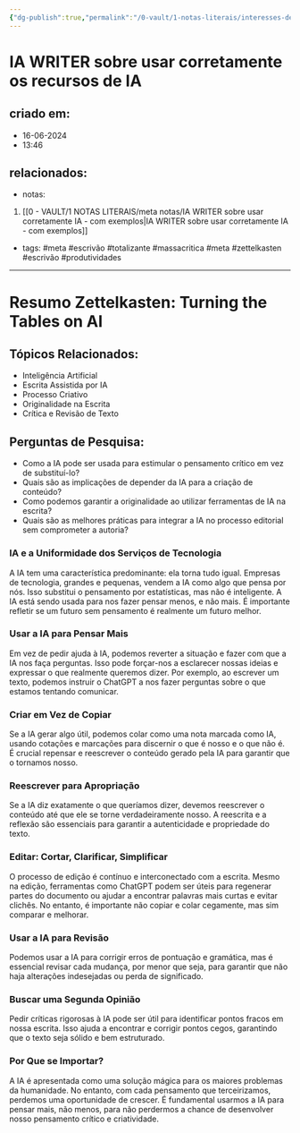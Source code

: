 ```yaml
---
{"dg-publish":true,"permalink":"/0-vault/1-notas-literais/interesses-de-pesquisa/ia-writer-sobre-usar-corretamente-os-recursos-de-ia/","tags":["meta","escrivão","totalizante","massacritica","zettelkasten","produtividades"],"dgHomeLink":true,"dgShowLocalGraph":true,"dgShowFileTree":true,"dgEnableSearch":true}
---
```


# IA WRITER sobre usar corretamente os recursos de IA

## criado em: 
- 16-06-2024
- 13:46
## relacionados:
- notas:
1. [[0 - VAULT/1 NOTAS LITERAIS/meta notas/IA WRITER sobre usar corretamente IA - com exemplos\|IA WRITER sobre usar corretamente IA - com exemplos]]
- tags: #meta #escrivão #totalizante #massacritica #meta #zettelkasten #escrivão #produtividades
---
# Resumo Zettelkasten: Turning the Tables on AI

## Tópicos Relacionados:
- Inteligência Artificial
- Escrita Assistida por IA
- Processo Criativo
- Originalidade na Escrita
- Crítica e Revisão de Texto

## Perguntas de Pesquisa:
- Como a IA pode ser usada para estimular o pensamento crítico em vez de substituí-lo?
- Quais são as implicações de depender da IA para a criação de conteúdo?
- Como podemos garantir a originalidade ao utilizar ferramentas de IA na escrita?
- Quais são as melhores práticas para integrar a IA no processo editorial sem comprometer a autoria?

### IA e a Uniformidade dos Serviços de Tecnologia
A IA tem uma característica predominante: ela torna tudo igual. Empresas de tecnologia, grandes e pequenas, vendem a IA como algo que pensa por nós. Isso substitui o pensamento por estatísticas, mas não é inteligente. A IA está sendo usada para nos fazer pensar menos, e não mais. É importante refletir se um futuro sem pensamento é realmente um futuro melhor.

### Usar a IA para Pensar Mais
Em vez de pedir ajuda à IA, podemos reverter a situação e fazer com que a IA nos faça perguntas. Isso pode forçar-nos a esclarecer nossas ideias e expressar o que realmente queremos dizer. Por exemplo, ao escrever um texto, podemos instruir o ChatGPT a nos fazer perguntas sobre o que estamos tentando comunicar.

### Criar em Vez de Copiar
Se a IA gerar algo útil, podemos colar como uma nota marcada como IA, usando cotações e marcações para discernir o que é nosso e o que não é. É crucial repensar e reescrever o conteúdo gerado pela IA para garantir que o tornamos nosso.

### Reescrever para Apropriação
Se a IA diz exatamente o que queríamos dizer, devemos reescrever o conteúdo até que ele se torne verdadeiramente nosso. A reescrita e a reflexão são essenciais para garantir a autenticidade e propriedade do texto.

### Editar: Cortar, Clarificar, Simplificar
O processo de edição é contínuo e interconectado com a escrita. Mesmo na edição, ferramentas como ChatGPT podem ser úteis para regenerar partes do documento ou ajudar a encontrar palavras mais curtas e evitar clichês. No entanto, é importante não copiar e colar cegamente, mas sim comparar e melhorar.

### Usar a IA para Revisão
Podemos usar a IA para corrigir erros de pontuação e gramática, mas é essencial revisar cada mudança, por menor que seja, para garantir que não haja alterações indesejadas ou perda de significado.

### Buscar uma Segunda Opinião
Pedir críticas rigorosas à IA pode ser útil para identificar pontos fracos em nossa escrita. Isso ajuda a encontrar e corrigir pontos cegos, garantindo que o texto seja sólido e bem estruturado.

### Por Que se Importar?
A IA é apresentada como uma solução mágica para os maiores problemas da humanidade. No entanto, com cada pensamento que terceirizamos, perdemos uma oportunidade de crescer. É fundamental usarmos a IA para pensar mais, não menos, para não perdermos a chance de desenvolver nosso pensamento crítico e criatividade.